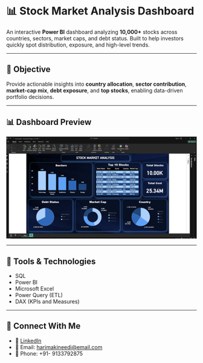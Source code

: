 # 📊 Stock Market Analysis Dashboard

An interactive **Power BI** dashboard analyzing **10,000+** stocks across countries, sectors, market caps, and debt status. Built to help investors quickly spot distribution, exposure, and high-level trends.

---

## 🎯 Objective
Provide actionable insights into **country allocation**, **sector contribution**, **market-cap mix**, **debt exposure**, and **top stocks**, enabling data-driven portfolio decisions.

---

## 📊 Dashboard Preview

![Stock Market Analysis Dashboard](https://github.com/HariMakineedi/Stock_Market_Analysis_Dashboard/blob/main/Screenshot%202025-08-17%20200428.png)

---

## 🔧 Tools & Technologies

- SQL
- Power BI
- Microsoft Excel
- Power Query (ETL)
- DAX (KPIs and Measures)





---

## 🤝 Connect With Me

- 💼 [LinkedIn](https://www.linkedin.com/in/hari-makineedi/)
- 📧 Email: harimakineedi@email.com
- 📱 Phone: +91- 9133792875




